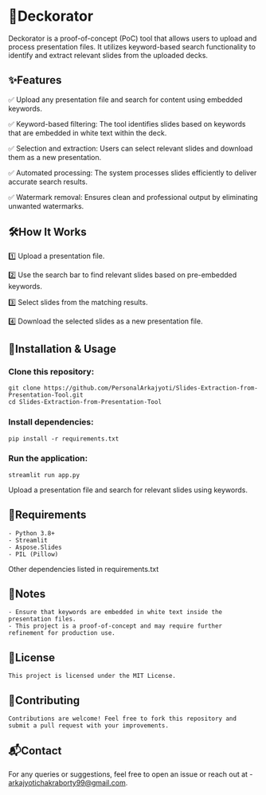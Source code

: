# 🎨Deckorator
  Deckorator is a proof-of-concept (PoC) tool that allows users to upload and process presentation files. It utilizes keyword-based search functionality to identify and extract relevant slides from the uploaded decks.
  ## ✨Features

  ✅ Upload any presentation file and search for content using embedded keywords.
  
  ✅ Keyword-based filtering: The tool identifies slides based on keywords that are embedded in white text within the deck.
  
  ✅ Selection and extraction: Users can select relevant slides and download them as a new presentation.
  
  ✅ Automated processing: The system processes slides efficiently to deliver accurate search results.
  
  ✅ Watermark removal: Ensures clean and professional output by eliminating unwanted watermarks.
  

  ## 🛠️How It Works
  1️⃣ Upload a presentation file.
    
  2️⃣ Use the search bar to find relevant slides based on pre-embedded keywords.
    
  3️⃣ Select slides from the matching results.
    
  4️⃣ Download the selected slides as a new presentation file.
    

  ## 🚀Installation & Usage

  ### Clone this repository:

    git clone https://github.com/PersonalArkajyoti/Slides-Extraction-from-Presentation-Tool.git
    cd Slides-Extraction-from-Presentation-Tool
    
  ### Install dependencies:

    pip install -r requirements.txt

  ###  Run the application:

    streamlit run app.py
  Upload a presentation file and search for relevant slides using keywords.

  ## 📌Requirements

    - Python 3.8+
    - Streamlit
    - Aspose.Slides
    - PIL (Pillow)
  Other dependencies listed in requirements.txt

  ## 🔖Notes

    - Ensure that keywords are embedded in white text inside the presentation files.
    - This project is a proof-of-concept and may require further refinement for production use.

  ## 📜License

    This project is licensed under the MIT License.

  ## 🤝Contributing
    Contributions are welcome! Feel free to fork this repository and submit a pull request with your improvements.

  ## 📬Contact

  For any queries or suggestions, feel free to open an issue or reach out at - arkajyotichakraborty99@gmail.com.
